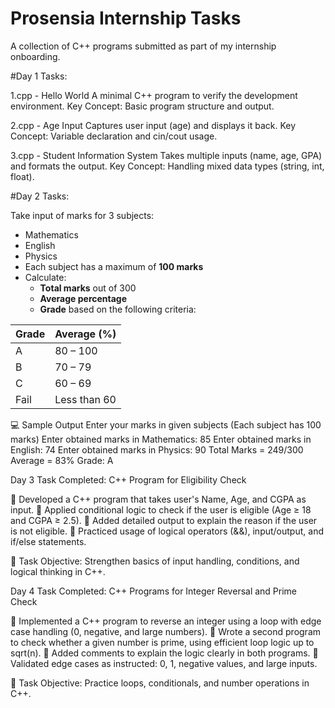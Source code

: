 # Prosensia Internship Tasks  
A collection of C++ programs submitted as part of my internship onboarding.

#Day 1 Tasks:

1.cpp - Hello World
A minimal C++ program to verify the development environment.
Key Concept: Basic program structure and output.

2.cpp - Age Input
Captures user input (age) and displays it back.
Key Concept: Variable declaration and cin/cout usage.

3.cpp - Student Information System
Takes multiple inputs (name, age, GPA) and formats the output.
Key Concept: Handling mixed data types (string, int, float).

#Day 2 Tasks:

Take input of marks for 3 subjects:
  - Mathematics
  - English
  - Physics
- Each subject has a maximum of **100 marks**
- Calculate:
  - **Total marks** out of 300
  - **Average percentage**
  - **Grade** based on the following criteria:

| Grade | Average (%)    |
|-------|----------------|
| A     | 80 – 100       |
| B     | 70 – 79        |
| C     | 60 – 69        |
| Fail  | Less than 60   |

💻 Sample Output
Enter your marks in given subjects (Each subject has 100 marks)
Enter obtained marks in Mathematics:
85
Enter obtained marks in English:
74
Enter obtained marks in Physics:
90
Total Marks = 249/300
Average = 83%
Grade: A

Day 3 Task Completed: C++ Program for Eligibility Check

🔹 Developed a C++ program that takes user's Name, Age, and CGPA as input.
🔹 Applied conditional logic to check if the user is eligible (Age ≥ 18 and CGPA ≥ 2.5).
🔹 Added detailed output to explain the reason if the user is not eligible.
🔹 Practiced usage of logical operators (&&), input/output, and if/else statements.

📌 Task Objective: Strengthen basics of input handling, conditions, and logical thinking in C++.


Day 4 Task Completed: C++ Programs for Integer Reversal and Prime Check

🔹 Implemented a C++ program to reverse an integer using a loop with edge case handling (0, negative, and large numbers).
🔹 Wrote a second program to check whether a given number is prime, using efficient loop logic up to sqrt(n).
🔹 Added comments to explain the logic clearly in both programs.
🔹 Validated edge cases as instructed: 0, 1, negative values, and large inputs.

📌 Task Objective: Practice loops, conditionals, and number operations in C++.

